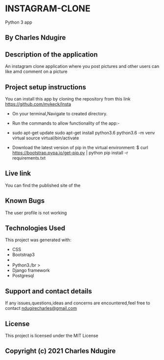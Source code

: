 # INSTAGRAM-CLONE
Python 3 app
## By Charles Ndugire

## Description of the application
An instagram clone application where you post pictures and other users can like amd comment on a picture

## Project setup instructions
You can install this app by cloning the repository from this link https://github.com/mykeck/Insta</br  >
* On your terminal,Navigate to created directory.</br  >
* Run the  commands to allow functionality of the app:-</br  >
* sudo apt-get update sudo apt-get install python3.6 python3.6 -m venv virtual source virtual/bin/activate</br  >

* Download the latest version of pip in the virtual environment: $ curl https://bootstrap.pypa.io/get-pip.py | python pip install -r requirements.txt</br  >

## Live link
You can find the published site of the

## Known Bugs
The user profile is not working


## Technologies Used
This project was generated with:
* CSS</br  >
* Bootstrap3</br  >
* 
* Python3./br  >
* Django framework</br  >
* Postgresql</br  >



## Support and contact details
 If any issues,questions,ideas and concerns are encountered,feel free to contact ndugirecharles@gmail.com

## License
This project is licensed under the MIT License

## Copyright (c) 2021 Charles Ndugire
